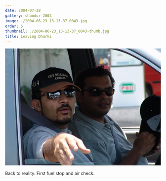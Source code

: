```yaml
---
date: 2004-07-28
gallery: shandur-2004
image: ./2004-06-23_13-13-37_0043.jpg
order: 5
thumbnail: ./2004-06-23_13-13-37_0043-thumb.jpg
title: Leaving Dharki
---
```


![Leaving Dharki](./2004-06-23_13-13-37_0043.jpg)

Back to reality. First fuel stop and air check.